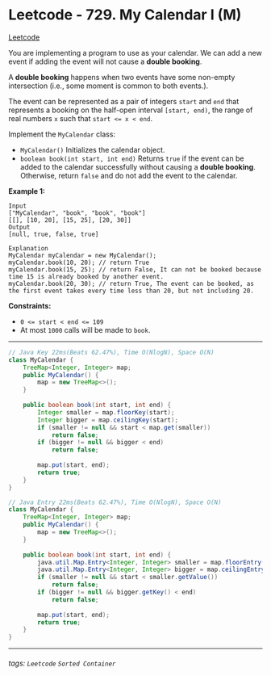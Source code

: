 # Leetcode - 729. My Calendar I (M)

[Leetcode](https://leetcode.com/problems/my-calendar-i/)

You are implementing a program to use as your calendar. We can add a new event if adding the event will not cause a **double booking**.

A **double booking** happens when two events have some non-empty intersection (i.e., some moment is common to both events.).

The event can be represented as a pair of integers `start` and `end` that represents a booking on the half-open interval `[start, end)`, the range of real numbers `x` such that `start <= x < end`.

Implement the `MyCalendar` class:

-   `MyCalendar()` Initializes the calendar object.
-   `boolean book(int start, int end)` Returns `true` if the event can be added to the calendar successfully without causing a **double booking**. Otherwise, return `false` and do not add the event to the calendar.

**Example 1:**
```
Input
["MyCalendar", "book", "book", "book"]
[[], [10, 20], [15, 25], [20, 30]]
Output
[null, true, false, true]

Explanation
MyCalendar myCalendar = new MyCalendar();
myCalendar.book(10, 20); // return True
myCalendar.book(15, 25); // return False, It can not be booked because time 15 is already booked by another event.
myCalendar.book(20, 30); // return True, The event can be booked, as the first event takes every time less than 20, but not including 20.
```
**Constraints:**

-   `0 <= start < end <= 109`
-   At most `1000` calls will be made to `book`.

---
```java
// Java Key 22ms(Beats 62.47%), Time O(NlogN), Space O(N)
class MyCalendar {
    TreeMap<Integer, Integer> map;
    public MyCalendar() {
        map = new TreeMap<>();
    }
    
    public boolean book(int start, int end) {
        Integer smaller = map.floorKey(start);
        Integer bigger = map.ceilingKey(start);
        if (smaller != null && start < map.get(smaller))
            return false;
        if (bigger != null && bigger < end)
            return false;
        
        map.put(start, end);
        return true;
    }
}
```

```java
// Java Entry 22ms(Beats 62.47%), Time O(NlogN), Space O(N)
class MyCalendar {
    TreeMap<Integer, Integer> map;
    public MyCalendar() {
        map = new TreeMap<>();
    }
    
    public boolean book(int start, int end) {
        java.util.Map.Entry<Integer, Integer> smaller = map.floorEntry(start);
        java.util.Map.Entry<Integer, Integer> bigger = map.ceilingEntry(start);
        if (smaller != null && start < smaller.getValue())
            return false;
        if (bigger != null && bigger.getKey() < end)
            return false;
        
        map.put(start, end);
        return true;
    }
}
```
---

###### tags: `Leetcode` `Sorted Container`